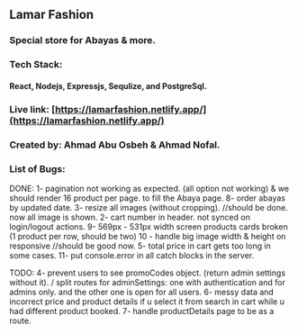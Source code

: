 ## Lamar Fashion

### Special store for Abayas & more.

### Tech Stack:

#### React, Nodejs, Expressjs, Sequlize, and PostgreSql.

### Live link: [https://lamarfashion.netlify.app/](https://lamarfashion.netlify.app/)

### Created by: Ahmad Abu Osbeh & Ahmad Nofal.

### List of Bugs:

DONE:
1- pagination not working as expected. (all option not working) & we should render 16 product per page. to fill the Abaya page.
8- order abayas by updated date.
3- resize all images (without cropping). //should be done. now all image is shown.
2- cart number in header. not synced on login/logout actions.
9- 569px - 531px width screen products cards broken (1 product per row, should be two)
10 - handle big image width & height on responsive //should be good now.
5- total price in cart gets too long in some cases.
11- put console.error in all catch blocks in the server.

TODO:
4- prevent users to see promoCodes object. (return admin settings without it). / split routes for adminSettings: one with authentication and for admins only. and the other one is open for all users.
6- messy data and incorrect price and product details if u select it from search in cart while u had different product booked.
7- handle productDetails page to be as a route.
